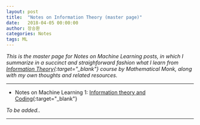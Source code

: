 ```yaml
---
layout: post
title:  "Notes on Information Theory (master page)"
date:   2018-04-05 00:00:00
author: 장승환
categories: Notes
tags: ML
---
```


*This is the master page for Notes on Machine Learning posts, in which I summarize in a succinct and straighforward fashion what I learn from [Information Theory](https://www.youtube.com/watch?v=UrefKMSEuAI&list=PLE125425EC837021F){:target="_blank"} course by Mathematical Monk, along with my own thoughts and related resources.*

---


* Notes on Machine Learning 1: [Information theory and Coding](https://cveai.github.io/notes/2018/04/04/mm-ic-1.html){:target="_blank"}  



*To be added..*

---




